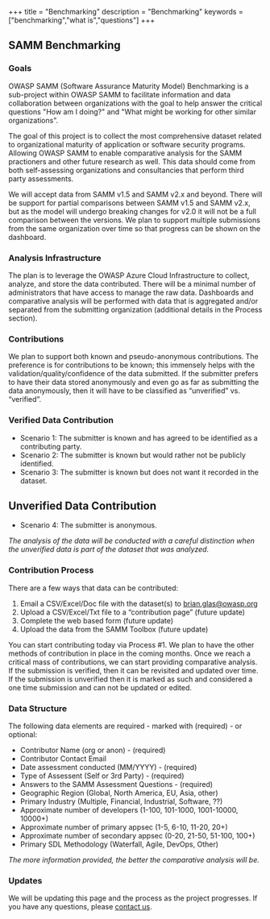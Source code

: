 +++
title = "Benchmarking"
description = "Benchmarking"
keywords = ["benchmarking","what is","questions"]
+++

## SAMM Benchmarking

### Goals
OWASP SAMM (Software Assurance Maturity Model) Benchmarking is a sub-project within OWASP SAMM to facilitate information and data collaboration between organizations with the goal to help answer the critical questions "How am I doing?" and "What might be working for other similar organizations".

The goal of this project is to collect the most comprehensive dataset related to organizational maturity of application or software security programs. Allowing OWASP SAMM to enable comparative analysis for the SAMM practioners and other future research as well. This data should come from both self-assessing organizations and consultancies that perform third party assessments.

We will accept data from SAMM v1.5 and SAMM v2.x and beyond. There will be support for partial comparisons between SAMM v1.5 and SAMM v2.x, but as the model will undergo breaking changes for v2.0 it will not be a full comparison between the versions. We plan to support multiple submissions from the same organization over time so that progress can be shown on the dashboard.

### Analysis Infrastructure
The plan is to leverage the OWASP Azure Cloud Infrastructure to collect, analyze, and store the data contributed. There will be a minimal number of administrators that have access to manage the raw data. Dashboards and comparative analysis will be performed with data that is aggregated and/or separated from the submitting organization (additional details in the Process section).


### Contributions
We plan to support both known and pseudo-anonymous contributions. The preference is for contributions to be known; this immensely helps with the validation/quality/confidence of the data submitted. If the submitter prefers to have their data stored anonymously and even go as far as submitting the data anonymously, then it will have to be classified as “unverified” vs. “verified”.


### Verified Data Contribution
- Scenario 1: The submitter is known and has agreed to be identified as a contributing party.
- Scenario 2: The submitter is known but would rather not be publicly identified.
- Scenario 3: The submitter is known but does not want it recorded in the dataset.

## Unverified Data Contribution
- Scenario 4: The submitter is anonymous.

*The analysis of the data will be conducted with a careful distinction when the unverified data is part of the dataset that was analyzed.*


### Contribution Process
There are a few ways that data can be contributed:

1.	Email a CSV/Excel/Doc file with the dataset(s) to <brian.glas@owasp.org>
2.	Upload a CSV/Excel/Txt file to a “contribution page” (future update)
3.  Complete the web based form (future update)
4.	Upload the data from the SAMM Toolbox (future update)

You can start contributing today via Process #1. We plan to have the other methods of contribution in place in the coming months. Once we reach a critical mass of contributions, we can start providing comparative analysis. If the submission is verified, then it can be revisited and updated over time. If the submission is unverified then it is marked as such and considered a one time submission and can not be updated or edited.


### Data Structure
The following data elements are required - marked with (required) - or optional:

* Contributor Name (org or anon) - (required)
* Contributor Contact Email
* Date assessment conducted (MM/YYYY) - (required)
* Type of Assessent (Self or 3rd Party) - (required)
* Answers to the SAMM Assessment Questions - (required)
* Geographic Region (Global, North America, EU, Asia, other)
* Primary Industry (Multiple, Financial, Industrial, Software, ??)
* Approximate number of developers (1-100, 101-1000, 1001-10000, 10000+)
* Approximate number of primary appsec (1-5, 6-10, 11-20, 20+)
* Approximate number of secondary appsec (0-20, 21-50, 51-100, 100+)
* Primary SDL Methodology (Waterfall, Agile, DevOps, Other)

*The more information provided, the better the comparative analysis will be.*


### Updates
We will be updating this page and the process as the project progresses.
If you have any questions, please [contact us](/contact).
